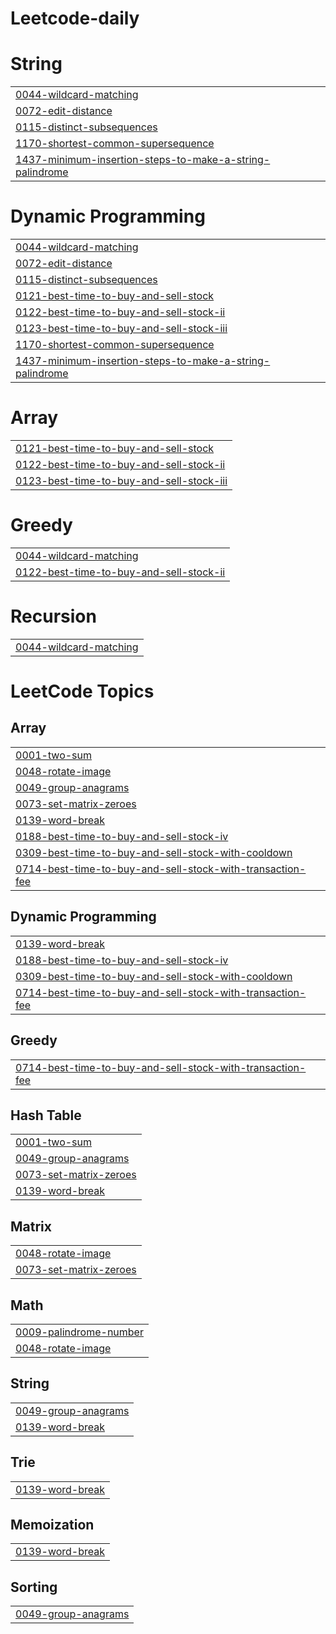 # Leetcode-daily


# String
|  |
| ------- |
| [0044-wildcard-matching](https://github.com/rushi19383/Leetcode-daily/tree/master/0044-wildcard-matching) |
| [0072-edit-distance](https://github.com/rushi19383/Leetcode-daily/tree/master/0072-edit-distance) |
| [0115-distinct-subsequences](https://github.com/rushi19383/Leetcode-daily/tree/master/0115-distinct-subsequences) |
| [1170-shortest-common-supersequence](https://github.com/rushi19383/Leetcode-daily/tree/master/1170-shortest-common-supersequence) |
| [1437-minimum-insertion-steps-to-make-a-string-palindrome](https://github.com/rushi19383/Leetcode-daily/tree/master/1437-minimum-insertion-steps-to-make-a-string-palindrome) |
# Dynamic Programming
|  |
| ------- |
| [0044-wildcard-matching](https://github.com/rushi19383/Leetcode-daily/tree/master/0044-wildcard-matching) |
| [0072-edit-distance](https://github.com/rushi19383/Leetcode-daily/tree/master/0072-edit-distance) |
| [0115-distinct-subsequences](https://github.com/rushi19383/Leetcode-daily/tree/master/0115-distinct-subsequences) |
| [0121-best-time-to-buy-and-sell-stock](https://github.com/rushi19383/Leetcode-daily/tree/master/0121-best-time-to-buy-and-sell-stock) |
| [0122-best-time-to-buy-and-sell-stock-ii](https://github.com/rushi19383/Leetcode-daily/tree/master/0122-best-time-to-buy-and-sell-stock-ii) |
| [0123-best-time-to-buy-and-sell-stock-iii](https://github.com/rushi19383/Leetcode-daily/tree/master/0123-best-time-to-buy-and-sell-stock-iii) |
| [1170-shortest-common-supersequence](https://github.com/rushi19383/Leetcode-daily/tree/master/1170-shortest-common-supersequence) |
| [1437-minimum-insertion-steps-to-make-a-string-palindrome](https://github.com/rushi19383/Leetcode-daily/tree/master/1437-minimum-insertion-steps-to-make-a-string-palindrome) |
# Array
|  |
| ------- |
| [0121-best-time-to-buy-and-sell-stock](https://github.com/rushi19383/Leetcode-daily/tree/master/0121-best-time-to-buy-and-sell-stock) |
| [0122-best-time-to-buy-and-sell-stock-ii](https://github.com/rushi19383/Leetcode-daily/tree/master/0122-best-time-to-buy-and-sell-stock-ii) |
| [0123-best-time-to-buy-and-sell-stock-iii](https://github.com/rushi19383/Leetcode-daily/tree/master/0123-best-time-to-buy-and-sell-stock-iii) |
# Greedy
|  |
| ------- |
| [0044-wildcard-matching](https://github.com/rushi19383/Leetcode-daily/tree/master/0044-wildcard-matching) |
| [0122-best-time-to-buy-and-sell-stock-ii](https://github.com/rushi19383/Leetcode-daily/tree/master/0122-best-time-to-buy-and-sell-stock-ii) |
# Recursion
|  |
| ------- |
| [0044-wildcard-matching](https://github.com/rushi19383/Leetcode-daily/tree/master/0044-wildcard-matching) |
<!---LeetCode Topics Start-->
# LeetCode Topics
## Array
|  |
| ------- |
| [0001-two-sum](https://github.com/rushi19383/Leetcode-daily/tree/master/0001-two-sum) |
| [0048-rotate-image](https://github.com/rushi19383/Leetcode-daily/tree/master/0048-rotate-image) |
| [0049-group-anagrams](https://github.com/rushi19383/Leetcode-daily/tree/master/0049-group-anagrams) |
| [0073-set-matrix-zeroes](https://github.com/rushi19383/Leetcode-daily/tree/master/0073-set-matrix-zeroes) |
| [0139-word-break](https://github.com/rushi19383/Leetcode-daily/tree/master/0139-word-break) |
| [0188-best-time-to-buy-and-sell-stock-iv](https://github.com/rushi19383/Leetcode-daily/tree/master/0188-best-time-to-buy-and-sell-stock-iv) |
| [0309-best-time-to-buy-and-sell-stock-with-cooldown](https://github.com/rushi19383/Leetcode-daily/tree/master/0309-best-time-to-buy-and-sell-stock-with-cooldown) |
| [0714-best-time-to-buy-and-sell-stock-with-transaction-fee](https://github.com/rushi19383/Leetcode-daily/tree/master/0714-best-time-to-buy-and-sell-stock-with-transaction-fee) |
## Dynamic Programming
|  |
| ------- |
| [0139-word-break](https://github.com/rushi19383/Leetcode-daily/tree/master/0139-word-break) |
| [0188-best-time-to-buy-and-sell-stock-iv](https://github.com/rushi19383/Leetcode-daily/tree/master/0188-best-time-to-buy-and-sell-stock-iv) |
| [0309-best-time-to-buy-and-sell-stock-with-cooldown](https://github.com/rushi19383/Leetcode-daily/tree/master/0309-best-time-to-buy-and-sell-stock-with-cooldown) |
| [0714-best-time-to-buy-and-sell-stock-with-transaction-fee](https://github.com/rushi19383/Leetcode-daily/tree/master/0714-best-time-to-buy-and-sell-stock-with-transaction-fee) |
## Greedy
|  |
| ------- |
| [0714-best-time-to-buy-and-sell-stock-with-transaction-fee](https://github.com/rushi19383/Leetcode-daily/tree/master/0714-best-time-to-buy-and-sell-stock-with-transaction-fee) |
## Hash Table
|  |
| ------- |
| [0001-two-sum](https://github.com/rushi19383/Leetcode-daily/tree/master/0001-two-sum) |
| [0049-group-anagrams](https://github.com/rushi19383/Leetcode-daily/tree/master/0049-group-anagrams) |
| [0073-set-matrix-zeroes](https://github.com/rushi19383/Leetcode-daily/tree/master/0073-set-matrix-zeroes) |
| [0139-word-break](https://github.com/rushi19383/Leetcode-daily/tree/master/0139-word-break) |
## Matrix
|  |
| ------- |
| [0048-rotate-image](https://github.com/rushi19383/Leetcode-daily/tree/master/0048-rotate-image) |
| [0073-set-matrix-zeroes](https://github.com/rushi19383/Leetcode-daily/tree/master/0073-set-matrix-zeroes) |
## Math
|  |
| ------- |
| [0009-palindrome-number](https://github.com/rushi19383/Leetcode-daily/tree/master/0009-palindrome-number) |
| [0048-rotate-image](https://github.com/rushi19383/Leetcode-daily/tree/master/0048-rotate-image) |
## String
|  |
| ------- |
| [0049-group-anagrams](https://github.com/rushi19383/Leetcode-daily/tree/master/0049-group-anagrams) |
| [0139-word-break](https://github.com/rushi19383/Leetcode-daily/tree/master/0139-word-break) |
## Trie
|  |
| ------- |
| [0139-word-break](https://github.com/rushi19383/Leetcode-daily/tree/master/0139-word-break) |
## Memoization
|  |
| ------- |
| [0139-word-break](https://github.com/rushi19383/Leetcode-daily/tree/master/0139-word-break) |
## Sorting
|  |
| ------- |
| [0049-group-anagrams](https://github.com/rushi19383/Leetcode-daily/tree/master/0049-group-anagrams) |
<!---LeetCode Topics End-->